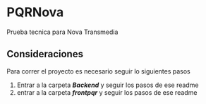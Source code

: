 # PQRNova
Prueba tecnica para Nova Transmedia

## Consideraciones

Para correr el proyecto es necesario seguir lo siguientes pasos

1. Entrar a la carpeta ***Backend*** y seguir los pasos de ese readme
2. entrar a la carpeta ***frontpqr*** y seguir los pasos de ese readme
